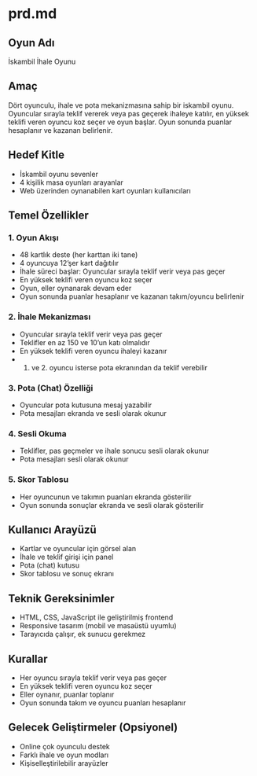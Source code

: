 # prd.md

## Oyun Adı
İskambil İhale Oyunu

## Amaç
Dört oyunculu, ihale ve pota mekanizmasına sahip bir iskambil oyunu. Oyuncular sırayla teklif vererek veya pas geçerek ihaleye katılır, en yüksek teklifi veren oyuncu koz seçer ve oyun başlar. Oyun sonunda puanlar hesaplanır ve kazanan belirlenir.

## Hedef Kitle
- İskambil oyunu sevenler
- 4 kişilik masa oyunları arayanlar
- Web üzerinden oynanabilen kart oyunları kullanıcıları

## Temel Özellikler

### 1. Oyun Akışı
- 48 kartlık deste (her karttan iki tane)
- 4 oyuncuya 12’şer kart dağıtılır
- İhale süreci başlar: Oyuncular sırayla teklif verir veya pas geçer
- En yüksek teklifi veren oyuncu koz seçer
- Oyun, eller oynanarak devam eder
- Oyun sonunda puanlar hesaplanır ve kazanan takım/oyuncu belirlenir

### 2. İhale Mekanizması
- Oyuncular sırayla teklif verir veya pas geçer
- Teklifler en az 150 ve 10’un katı olmalıdır
- En yüksek teklifi veren oyuncu ihaleyi kazanır
- 1. ve 2. oyuncu isterse pota ekranından da teklif verebilir

### 3. Pota (Chat) Özelliği
- Oyuncular pota kutusuna mesaj yazabilir
- Pota mesajları ekranda ve sesli olarak okunur

### 4. Sesli Okuma
- Teklifler, pas geçmeler ve ihale sonucu sesli olarak okunur
- Pota mesajları sesli olarak okunur

### 5. Skor Tablosu
- Her oyuncunun ve takımın puanları ekranda gösterilir
- Oyun sonunda sonuçlar ekranda ve sesli olarak gösterilir

## Kullanıcı Arayüzü

- Kartlar ve oyuncular için görsel alan
- İhale ve teklif girişi için panel
- Pota (chat) kutusu
- Skor tablosu ve sonuç ekranı

## Teknik Gereksinimler

- HTML, CSS, JavaScript ile geliştirilmiş frontend
- Responsive tasarım (mobil ve masaüstü uyumlu)
- Tarayıcıda çalışır, ek sunucu gerekmez

## Kurallar

- Her oyuncu sırayla teklif verir veya pas geçer
- En yüksek teklifi veren oyuncu koz seçer
- Eller oynanır, puanlar toplanır
- Oyun sonunda takım ve oyuncu puanları hesaplanır

## Gelecek Geliştirmeler (Opsiyonel)

- Online çok oyunculu destek
- Farklı ihale ve oyun modları
- Kişiselleştirilebilir arayüzler 